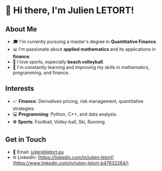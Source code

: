 # 👋 Hi there, I'm Julien LETORT!



## About Me
- 🎓 I'm currently pursuing a master's degree in **Quantitative Finance**.
- 📊 I'm passionate about **applied mathematics** and its applications in **finance**.
- 🏐 I love sports, especially **beach volleyball**.
- 🌱 I'm constantly learning and improving my skills in mathematics, programming, and finance.

## Interests
- 📈 **Finance**: Derivatives pricing, risk management, quantitative strategies.
- 💻 **Programming**: Python, C++, and data analysis.
- ⚽ **Sports**: Football, Volley-ball, Ski, Running

## Get in Touch
- 📧 Email: [julien@letort.eu](mailto:julien@letort.eu)
- 🌐 LinkedIn: [https://linkedin.com/in/julien-letort](https://www.linkedin.com/in/julien-letort-b47632264/)


